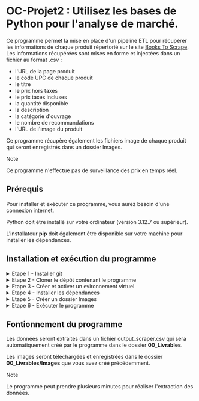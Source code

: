 # OC-Projet2 : Utilisez les bases de Python pour l'analyse de marché.

Ce programme permet la mise en place d'un pipeline ETL pour récupérer les informations de chaque produit répertorié sur le site [Books To Scrape](https://books.toscrape.com/).
Les informations récupérées sont mises en forme et injectées dans un fichier au format .csv :

- l'URL de la page produit
- le code UPC de chaque produit
- le titre
- le prix hors taxes
- le prix taxes incluses
- la quantité disponible
- la description
- la catégorie d'ouvrage
- le nombre de recommandations
- l'URL de l'image du produit

Ce programme récupère également les fichiers image de chaque produit qui seront enregistrés dans un dossier Images.

> [!NOTE]
> Ce programme n'effectue pas de surveillance des prix en temps réel.

## Prérequis

Pour installer et exécuter ce programme, vous aurez besoin d'une connexion internet.

Python doit être installé sur votre ordinateur (version 3.12.7 ou supérieur).

L'installateur **pip** doit également être disponible sur votre machine pour installer les dépendances.

## Installation et exécution du programme

<details>
<summary>Etape 1 - Installer git</summary><br>

Pour pouvoir exécuter ce programme, vérifiez que git est bien installé sur votre poste.<br>
Vous pouvez l'installer en suivant les instructions fournies sur le site [git-scm.com](https://git-scm.com/book/fr/v2/D%C3%A9marrage-rapide-Installation-de-Git)

</details>

<details>
<summary>Etape 2 - Cloner le dépôt contenant le programme</summary><br>


Utilisez la commande suivante :

``git clone https://github.com/Guillaume-GG35/OC-Projet2.git``

</details>

<details>
<summary>Etape 3 - Créer et activer un evironnement virtuel</summary><br>

Placez vous dans le dossier **00_Livrables** et créez un environnement virtuel avec la commande ``python -m venv env``<br>
Activez cet environnement avec la commande ``source env/bin/activate``

</details>

<details>
<summary>Etape 4 - Installer les dépendances</summary><br>

Pour que ce programme s'exécute, vous aurez besoin des packages **requests** et **bs4** <br>
Exécutez la commande ``pip install requests bs4``

</details>

<details>
<summary>Etape 5 - Créer un dossier Images</summary><br>

Dans le dossier **00_Livrables**, créer un nouveau dossier nommé **Images**

</details>

<details>
<summary>Etape 6 - Exécuter le programme</summary><br>

Exécutez la commande ``python main.py``

</details>

## Fontionnement du programme

Les données seront extraites dans un fichier output_scraper.csv qui sera automatiquement créé par le programme dans le dossier **00_Livrables**.

Les images seront téléchargées et enregistrées dans le dossier **00_Livrables/Images** que vous avez créé précédemment.

> [!NOTE]
> Le programme peut prendre plusieurs minutes pour réaliser l'extraction des données.
